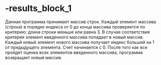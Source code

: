# -results_block_1
Данная программа принимает массив строк.
Каждый элемент массива (строка) в порядке индекса от 0 до конца массива проверяется по критерию:
длина строки меньше или равна 3.
В случае соответствия критерия элемент введенного массива попадает в новый массив.
Каждый новый элемент нового массива получает индекс больший на 1 от предыдущего элемента.
Счет начинается с 0.
После того как все пройдет оценка всех элементов введенного массива, программа возвращает новый массив. 